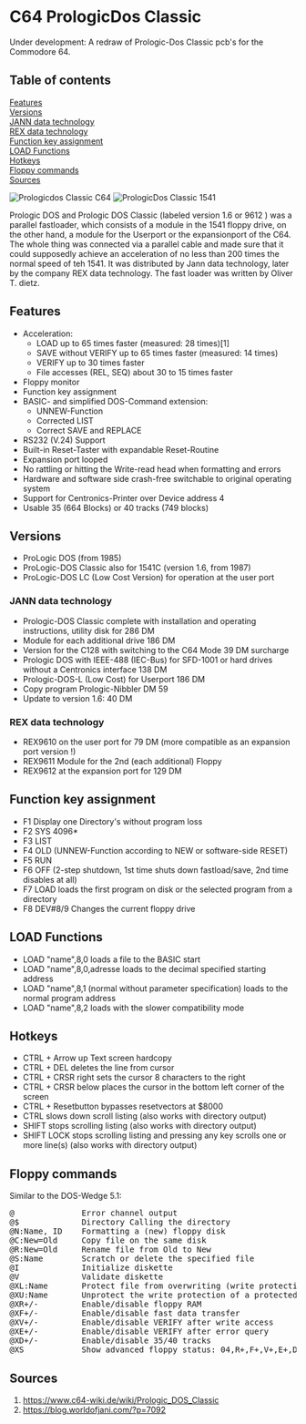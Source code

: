 # C64 PrologicDos Classic

Under development: A redraw of Prologic-Dos Classic pcb's for the Commodore 64.

## Table of contents
[Features](#Features)\
[Versions](#Versions)\
[JANN data technology](#JANN-data-technology)\
[REX data technology](#REX-data-technology)\
[Function key assignment](#Function-key-assignment)\
[LOAD Functions](#LOAD-Functions)\
[Hotkeys](#Hotkeys)\
[Floppy commands](#Floppy-commands)\
[Sources](#Sources)


![Prologicdos Classic C64](https://github.com/The-Spirit/C64_Prologic-Dos_Classic/assets/24958736/c150ad1e-db6c-462c-bafa-ae940cb4de8b)
![PrologicDos Classic 1541](https://github.com/user-attachments/assets/4935c83d-0421-4c12-9d29-dbc47cb35d21)

Prologic DOS and Prologic DOS Classic (labeled version 1.6 or 9612 ) was a parallel fastloader, which consists of a module in the 1541 floppy drive, on the other hand, a module for the Userport or the expansionport  of the C64. 
The whole thing was connected via a parallel cable and made sure that it could supposedly achieve an acceleration of no less than 200 times the normal speed of teh 1541.
It was distributed by Jann data technology, later by the company REX data technology. The fast loader was written by Oliver T. dietz.

## Features
* Acceleration:
  * LOAD up to 65 times faster (measured: 28 times)[1]
  * SAVE without VERIFY up to 65 times faster (measured: 14 times)
  * VERIFY up to 30 times faster
  * File accesses (REL, SEQ) about 30 to 15 times faster
* Floppy monitor
* Function key assignment
* BASIC- and simplified DOS-Command extension:
  * UNNEW-Function
  * Corrected LIST
  * Correct SAVE and REPLACE
* RS232 (V.24) Support
* Built-in Reset-Taster with expandable Reset-Routine
* Expansion port looped
* No rattling or hitting the Write-read head when formatting and errors
* Hardware and software side crash-free switchable to original operating system
* Support for Centronics-Printer over Device address 4
* Usable 35 (664 Blocks) or 40 tracks (749 blocks)

## Versions
- ProLogic DOS (from 1985)
- ProLogic-DOS Classic also for 1541C (version 1.6, from 1987)
- ProLogic-DOS LC (Low Cost Version) for operation at the user port

### JANN data technology
- Prologic-DOS Classic complete with installation and operating instructions, utility disk for 286 DM
- Module for each additional drive 186 DM
- Version for the C128 with switching to the C64 Mode 39 DM surcharge
- Prologic DOS with IEEE-488 (IEC-Bus) for SFD-1001 or hard drives without a Centronics interface 138 DM
- Prologic-DOS-L (Low Cost) for Userport 186 DM
- Copy program Prologic-Nibbler DM 59
- Update to version 1.6: 40 DM

### REX data technology
- REX9610 on the user port for 79 DM (more compatible as an expansion port version !)
- REX9611 Module for the 2nd (each additional) Floppy
- REX9612 at the expansion port for 129 DM

## Function key assignment
- F1  Display one Directory's without program loss
- F2  SYS 4096*
- F3  LIST
- F4  OLD (UNNEW-Function according to NEW or software-side RESET)
- F5  RUN
- F6  OFF (2-step shutdown, 1st time shuts down fastload/save, 2nd time disables at all)
- F7  LOAD loads the first program on disk or the selected program from a directory
- F8  DEV#8/9 Changes the current floppy drive

## LOAD Functions
- LOAD "name",8,0 loads a file to the BASIC start
- LOAD "name",8,0,adresse loads to the decimal specified starting address
- LOAD "name",8,1 (normal without parameter specification) loads to the normal program address
- LOAD "name",8,2 loads with the slower compatibility mode

## Hotkeys
- CTRL + Arrow up Text screen hardcopy
- CTRL + DEL deletes the line from cursor
- CTRL + CRSR right sets the cursor 8 characters to the right
- CTRL + CRSR below places the cursor in the bottom left corner of the screen
- CTRL + Resetbutton bypasses resetvectors at $8000
- CTRL slows down scroll listing (also works with directory output)
- SHIFT stops scrolling listing (also works with directory output)
- SHIFT LOCK stops scrolling listing and pressing any key scrolls one or more line(s) (also works with directory output)

## Floppy commands
Similar to the DOS-Wedge 5.1:
<pre>@              Error channel output
@$             Directory Calling the directory
@N:Name, ID    Formatting a (new) floppy disk
@C:New=Old     Copy file on the same disk
@R:New=Old     Rename file from Old to New
@S:Name        Scratch or delete the specified file
@I             Initialize diskette
@V             Validate diskette
@XL:Name       Protect file from overwriting (write protection)
@XU:Name       Unprotect the write protection of a protected file
@XR+/-         Enable/disable floppy RAM
@XF+/-         Enable/disable fast data transfer
@XV+/-         Enable/disable VERIFY after write access
@XE+/-         Enable/disable VERIFY after error query
@XD+/-         Enable/disable 35/40 tracks
@XS            Show advanced floppy status: 04,R+,F+,V+,E+,D+,00,00 (Standard values)</pre>

## Sources
1. https://www.c64-wiki.de/wiki/Prologic_DOS_Classic
2. https://blog.worldofjani.com/?p=7092
